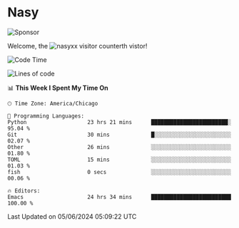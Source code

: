 # Nasy

<!--
<p align="center">
<img height="200" src="https://github-readme-stats.vercel.app/api?username=nasyxx&count_private=true&show_icons=true&theme=dracula&include_all_commits=true"/>
<img height="200" src="https://github-readme-stats.vercel.app/api/top-langs/?username=nasyxx&theme=dracula&hide=html,jupyter+notebook&count_private=true&show_icons=true"/>
</p>

  
----------------
-->

![Sponsor](https://img.shields.io/static/v1.svg?label=Sponsor&message=%E2%9D%A4&logo=GitHub&style=flat&color=pink)
 
Welcome, the ![nasyxx visitor counter](https://count.getloli.com/get/@nasyxx?theme=rule34)th vistor!
 
<!--START_SECTION:waka-->
![Code Time](http://img.shields.io/badge/Code%20Time-4%2C502%20hrs%2010%20mins-blue)

![Lines of code](https://img.shields.io/badge/From%20Hello%20World%20I%27ve%20Written-6.3%20million%20lines%20of%20code-blue)

📊 **This Week I Spent My Time On** 

```text
🕑︎ Time Zone: America/Chicago

💬 Programming Languages: 
Python                   23 hrs 21 mins      ████████████████████████░   95.04 % 
Git                      30 mins             █░░░░░░░░░░░░░░░░░░░░░░░░   02.07 % 
Other                    26 mins             ░░░░░░░░░░░░░░░░░░░░░░░░░   01.80 % 
TOML                     15 mins             ░░░░░░░░░░░░░░░░░░░░░░░░░   01.03 % 
fish                     0 secs              ░░░░░░░░░░░░░░░░░░░░░░░░░   00.06 % 

🔥 Editors: 
Emacs                    24 hrs 34 mins      █████████████████████████   100.00 % 
```


 Last Updated on 05/06/2024 05:09:22 UTC
<!--END_SECTION:waka-->

<!-- ![visitors](https://visitor-badge.laobi.icu/badge?page_id=nasyxx.nasyxx) -->
